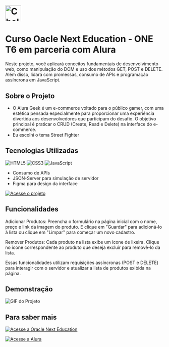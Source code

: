 # <img src="https://img.shields.io/badge/Challenge_AluraGeek-pink?style=for-the-badge&labelColor=blue" alt="Challenge AluraGeek" height="50"/>

# Curso Oacle Next Education - ONE T6 em parceria com Alura

Neste projeto, você aplicará conceitos fundamentais de desenvolvimento web, como manipulação do DOM e uso dos métodos GET, POST e DELETE. Além disso, lidará com promessas, consumo de APIs e programação assíncrona em JavaScript.

## Sobre o Projeto
- O Alura Geek é um e-commerce voltado para o público gamer, com uma estética pensada especialmente para proporcionar uma experiência divertida aos desenvolvedores que participam do desafio. O objetivo principal é praticar o CRUD (Create, Read e Delete) na interface do e-commerce.
- Eu escolhi o tema Street Fighter

## Tecnologias Utilizadas
![HTML5](https://img.shields.io/badge/HTML5-E34F26?style=for-the-badge&logo=html5&logoColor=white)
![CSS3](https://img.shields.io/badge/CSS3-1572B6?style=for-the-badge&logo=css3&logoColor=white)
![JavaScript](https://img.shields.io/badge/JavaScript-F7DF1E?style=for-the-badge&logo=javascript&logoColor=black)
- Consumo de APIs
- JSON-Server para simulação de servidor
- Figma para design da interface

[![Acesse o projeto](https://img.shields.io/badge/Acesse%20o%20Projeto-purple?style=for-the-badge&logo=appveyor)](https://challenge-alurageek-eight.vercel.app/)

## Funcionalidades
Adicionar Produtos: Preencha o formulário na página inicial com o nome, preço e link da imagem do produto. E clique em "Guardar" para adicioná-lo à lista ou clique em "Limpar" para começar um novo cadastro.

Remover Produtos: Cada produto na lista exibe um ícone de lixeira. Clique no ícone correspondente ao produto que deseja excluir para removê-lo da lista.

Essas funcionalidades utilizam requisições assíncronas (POST e DELETE) para interagir com o servidor e atualizar a lista de produtos exibida na página.

## Demonstração
![GIF do Projeto](alurageek.gif)


## Para saber mais
[![Acesse a Oracle Next Education](https://img.shields.io/badge/Acesse-a%20Oracle%20Next%20Education-red?style=for-the-badge&logoColor=white&logo=oracle&width=200&height=40)](https://www.oracle.com/br/education/oracle-next-education/)


[![Acesse a Alura](https://img.shields.io/badge/Acesse-a%20Alura-blue?style=for-the-badge&logo=alura&width=200&height=40)](https://www.alura.com.br/)
